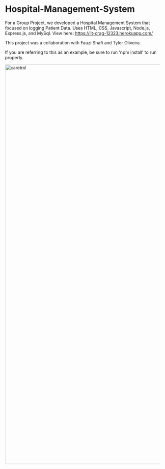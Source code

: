 # Hospital-Management-System

For a Group Project, we developed a Hospital Management System that focused on logging Patient Data. Uses HTML, CSS, Javascript, Node.js, Express.js, and MySql. View here: https://lit-crag-12323.herokuapp.com/

This project was a collaboration with Fauzi Shafi and Tyler Oliveira.

If you are referring to this as an example, be sure to run 'npm install' to run properly.

<img width="1298" alt="caretrol" src="https://user-images.githubusercontent.com/96030343/154400395-eda48030-94e2-4196-9164-5a77a5ab2044.png">
